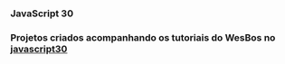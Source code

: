 ### JavaScript 30

### Projetos criados acompanhando os tutoriais do WesBos no [javascript30](https://javascript30.com)
